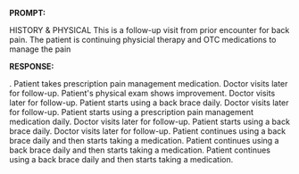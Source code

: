 **PROMPT:**

HISTORY & PHYSICAL This is a follow-up visit from prior encounter for back pain. The patient is continuing physicial therapy and OTC medications to manage the pain

**RESPONSE:**

 .  Patient takes prescription pain management medication. Doctor visits later for follow-up.  Patient's physical exam shows improvement. Doctor visits later for follow-up.  Patient starts using a back brace daily. Doctor visits later for follow-up.  Patient starts using a prescription pain management medication daily. Doctor visits later for follow-up.  Patient starts using a back brace daily. Doctor visits later for follow-up.  Patient continues using a back brace daily and then starts taking a medication.  Patient continues using a back brace daily and then starts taking a medication.  Patient continues using a back brace daily and then starts taking a medication.